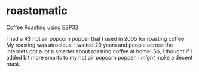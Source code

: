 # roastomatic

Coffee Roasting using ESP32

I had a 4$ hot air popcorn popper that I used in 2005 for roasting coffee.  My roasting was atrocious.  I waited 20 years and people across the internets got a lot a smarter about roasting coffee at home.  So, I thought if I added bit more smarts to my hot air popcorn popper, i *might* make a decent roast.
